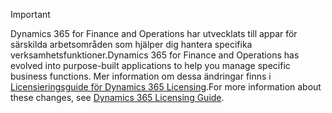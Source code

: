 > [!IMPORTANT]
> <span data-ttu-id="6d88b-101">Dynamics 365 for Finance and Operations har utvecklats till appar för särskilda arbetsområden som hjälper dig hantera specifika verksamhetsfunktioner.</span><span class="sxs-lookup"><span data-stu-id="6d88b-101">Dynamics 365 for Finance and Operations has evolved into purpose-built applications to help you manage specific business functions.</span></span> <span data-ttu-id="6d88b-102">Mer information om dessa ändringar finns i [Licensieringsguide för Dynamics 365 Licensing](https://mbs.microsoft.com/Files/public/365/Dynamics365LicensingGuide.pdf).</span><span class="sxs-lookup"><span data-stu-id="6d88b-102">For more information about these changes, see [Dynamics 365 Licensing Guide](https://mbs.microsoft.com/Files/public/365/Dynamics365LicensingGuide.pdf).</span></span>
 
